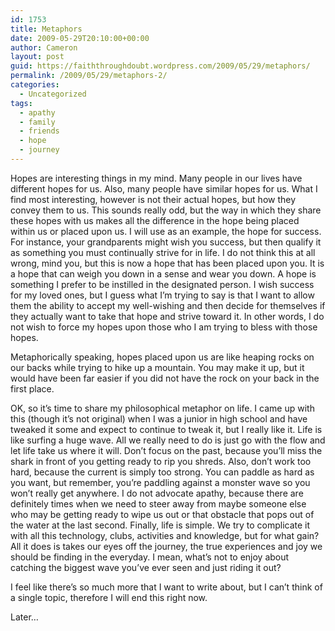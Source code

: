 ```yaml
---
id: 1753
title: Metaphors
date: 2009-05-29T20:10:00+00:00
author: Cameron
layout: post
guid: https://faiththroughdoubt.wordpress.com/2009/05/29/metaphors/
permalink: /2009/05/29/metaphors-2/
categories:
  - Uncategorized
tags:
  - apathy
  - family
  - friends
  - hope
  - journey
---
```

Hopes are interesting things in my mind. Many people in our lives have different hopes for us. Also, many people have similar hopes for us. What I find most interesting, however is not their actual hopes, but how they convey them to us. This sounds really odd, but the way in which they share these hopes with us makes all the difference in the hope being placed within us or placed upon us. I will use as an example, the hope for success. For instance, your grandparents might wish you success, but then qualify it as something you must continually strive for in life. I do not think this at all wrong, mind you, but this is now a hope that has been placed upon you. It is a hope that can weigh you down in a sense and wear you down. A hope is something I prefer to be instilled in the designated person. I wish success for my loved ones, but I guess what I’m trying to say is that I want to allow them the ability to accept my well-wishing and then decide for themselves if they actually want to take that hope and strive toward it. In other words, I do not wish to force my hopes upon those who I am trying to bless with those hopes.

Metaphorically speaking, hopes placed upon us are like heaping rocks on our backs while trying to hike up a mountain. You may make it up, but it would have been far easier if you did not have the rock on your back in the first place.

OK, so it’s time to share my philosophical metaphor on life. I came up with this (though it’s not original) when I was a junior in high school and have tweaked it some and expect to continue to tweak it, but I really like it. Life is like surfing a huge wave. All we really need to do is just go with the flow and let life take us where it will. Don’t focus on the past, because you’ll miss the shark in front of you getting ready to rip you shreds. Also, don’t work too hard, because the current is simply too strong. You can paddle as hard as you want, but remember, you’re paddling against a monster wave so you won’t really get anywhere. I do not advocate apathy, because there are definitely times when we need to steer away from maybe someone else who may be getting ready to wipe us out or that obstacle that pops out of the water at the last second. Finally, life is simple. We try to complicate it with all this technology, clubs, activities and knowledge, but for what gain? All it does is takes our eyes off the journey, the true experiences and joy we should be finding in the everyday. I mean, what’s not to enjoy about catching the biggest wave you’ve ever seen and just riding it out?

I feel like there’s so much more that I want to write about, but I can’t think of a single topic, therefore I will end this right now.

Later…